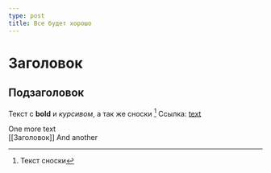 ```yaml
---
type: post
title: Все будет хорошо
---
```

# Заголовок

## Подзаголовок

Текст с **bold** и _курсивом_, а так же сноски [^1]
Ссылка: [text](https://www.juev.org "Header")


[^1]: Текст сноски

One more text  
[[Заголовок]]
And another
